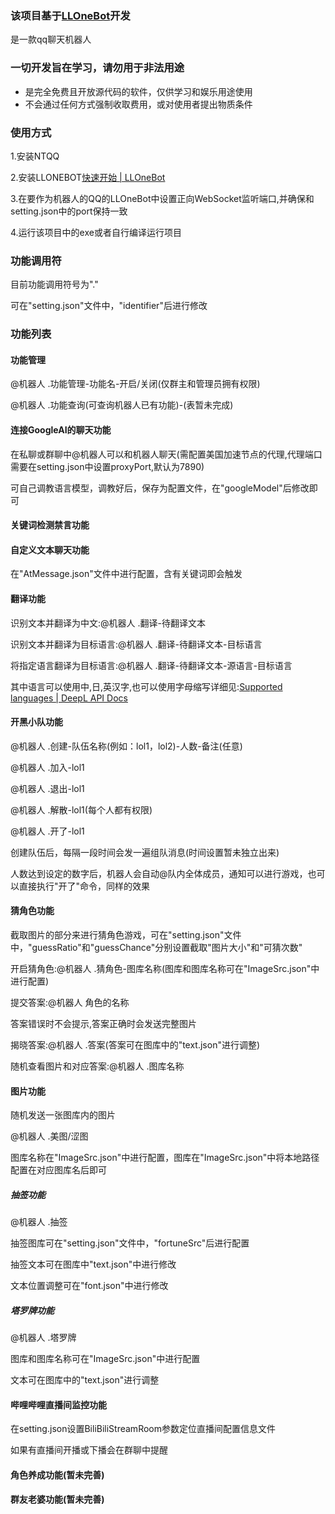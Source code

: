 

### 该项目基于[LLOneBot](https://github.com/LLOneBot/LLOneBot)开发

是一款qq聊天机器人

### 一切开发旨在学习，请勿用于非法用途

- 是完全免费且开放源代码的软件，仅供学习和娱乐用途使用
- 不会通过任何方式强制收取费用，或对使用者提出物质条件

### 使用方式

1.安装NTQQ

2.安装LLONEBOT[快速开始 | LLOneBot](https://llonebot.github.io/zh-CN/guide/getting-started)

3.在要作为机器人的QQ的LLOneBot中设置正向WebSocket监听端口,并确保和setting.json中的port保持一致

4.运行该项目中的exe或者自行编译运行项目

### 功能调用符

目前功能调用符号为"."

可在"setting.json"文件中，"identifier"后进行修改

### 功能列表

#### 功能管理

@机器人 .功能管理-功能名-开启/关闭(仅群主和管理员拥有权限)

@机器人 .功能查询(可查询机器人已有功能)-(表暂未完成)

#### 连接GoogleAI的聊天功能

在私聊或群聊中@机器人可以和机器人聊天(需配置美国加速节点的代理,代理端口需要在setting.json中设置proxyPort,默认为7890)

可自己调教语言模型，调教好后，保存为配置文件，在"googleModel"后修改即可

#### 关键词检测禁言功能



#### 自定义文本聊天功能

在"AtMessage.json"文件中进行配置，含有关键词即会触发

#### 翻译功能

识别文本并翻译为中文:@机器人 .翻译-待翻译文本

识别文本并翻译为目标语言:@机器人 .翻译-待翻译文本-目标语言

将指定语言翻译为目标语言:@机器人 .翻译-待翻译文本-源语言-目标语言

其中语言可以使用中,日,英汉字,也可以使用字母缩写详细见:[Supported languages | DeepL API Docs](https://developers.deepl.com/docs/resources/supported-languages)

#### 开黑小队功能

@机器人 .创建-队伍名称(例如：lol1，lol2)-人数-备注(任意)

@机器人 .加入-lol1

@机器人 .退出-lol1

@机器人 .解散-lol1(每个人都有权限)

@机器人 .开了-lol1

创建队伍后，每隔一段时间会发一遍组队消息(时间设置暂未独立出来)

人数达到设定的数字后，机器人会自动@队内全体成员，通知可以进行游戏，也可以直接执行"开了"命令，同样的效果

#### 猜角色功能

截取图片的部分来进行猜角色游戏，可在"setting.json"文件中，"guessRatio"和"guessChance"分别设置截取"图片大小"和"可猜次数"

开启猜角色:@机器人 .猜角色-图库名称(图库和图库名称可在"ImageSrc.json"中进行配置)

提交答案:@机器人 角色的名称

答案错误时不会提示,答案正确时会发送完整图片

揭晓答案:@机器人 .答案(答案可在图库中的"text.json"进行调整)

随机查看图片和对应答案:@机器人 .图库名称


#### 图片功能

随机发送一张图库内的图片

@机器人 .美图/涩图

图库名称在"ImageSrc.json"中进行配置，图库在"ImageSrc.json"中将本地路径配置在对应图库名后即可

##### 抽签功能

@机器人 .抽签

抽签图库可在"setting.json"文件中，"fortuneSrc"后进行配置

抽签文本可在图库中"text.json"中进行修改

文本位置调整可在"font.json"中进行修改

##### 塔罗牌功能

@机器人 .塔罗牌

图库和图库名称可在"ImageSrc.json"中进行配置

文本可在图库中的"text.json"进行调整

#### 哔哩哔哩直播间监控功能

在setting.json设置BiliBiliStreamRoom参数定位直播间配置信息文件

如果有直播间开播或下播会在群聊中提醒

#### 角色养成功能(暂未完善)

#### 群友老婆功能(暂未完善)
